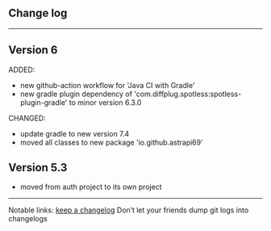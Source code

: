 ## Change log
----------------------

Version 6
-------------

ADDED:

- new github-action workflow for 'Java CI with Gradle'
- new gradle plugin dependency of 'com.diffplug.spotless:spotless-plugin-gradle' to minor version 6.3.0

CHANGED:

- update gradle to new version 7.4
- moved all classes to new package 'io.github.astrapi69'

Version 5.3
-------------

- moved from auth project to its own project

-------------

Notable links:
[keep a changelog](http://keepachangelog.com/en/1.0.0/) Don’t let your friends dump git logs into changelogs
